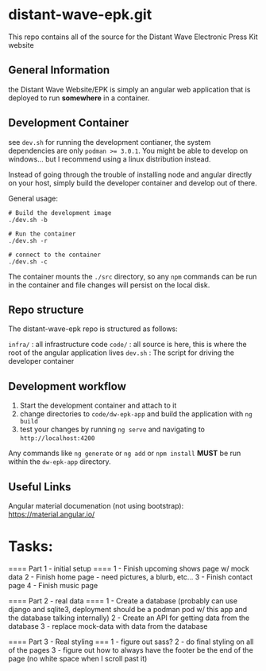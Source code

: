 # distant-wave-epk.git

This repo contains all of the source for the Distant Wave Electronic Press Kit website

## General Information
the Distant Wave Website/EPK is simply an angular web application that is deployed to run **somewhere** in a container.

## Development Container
see `dev.sh` for running the development contianer, the system dependencies are only `podman >= 3.0.1`. You might be able to develop on windows... but I recommend using a linux distribution instead.

Instead of going through the trouble of installing node and angular directly on your host, simply build the developer container and develop out of there.

General usage:
```
# Build the development image
./dev.sh -b

# Run the container
./dev.sh -r

# connect to the container
./dev.sh -c
```

The container mounts the `./src` directory, so any `npm` commands can be run in the container and file changes will persist on the local disk.


## Repo structure
The distant-wave-epk repo is structured as follows:

`infra/` : all infrastructure code
`code/`  : all source is here, this is where the root of the angular application lives
`dev.sh` : The script for driving the developer container


## Development workflow
1. Start the development container and attach to it
2. change directories to `code/dw-epk-app` and build the application with `ng build`
3. test your changes by running `ng serve` and navigating to `http://localhost:4200`


Any commands like `ng generate` or `ng add` or `npm install` **MUST** be run within the `dw-epk-app` directory.

## Useful Links
Angular material documenation (not using bootstrap): 
https://material.angular.io/


# Tasks:
==== Part 1 - initial setup ====
1 - Finish upcoming shows page w/ mock data
2 - Finish home page
    - need pictures, a blurb, etc...
3 - Finish contact page
4 - Finish music page

==== Part 2 - real data ====
1 - Create a database (probably can use django and sqlite3, deployment should be a podman pod w/ this app and the database talking internally)
2 - Create an API for getting data from the database
3 - replace mock-data with data from the database

==== Part 3 - Real styling ===
1 - figure out sass?
2 - do final styling on all of the pages
3 - figure out how to always have the footer be the end of the page (no white space when I scroll past it)
